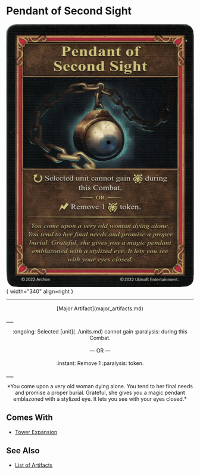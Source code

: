 # Pendant of Second Sight

![Pendant of Second Sight](../assets/artifacts_major-pendant_of_second_sight.webp){ width="340" align=right }
___
<p style="text-align: center;" markdown>[Major Artifact](major_artifacts.md)</p>
___
<p style="text-align: center;" markdown>:ongoing: Selected [unit](../units.md) cannot gain :paralysis: during this Combat.<br><br>— OR —<br><br>:instant: Remove 1 :paralysis: token.</p>
___
<p style="text-align: center;" markdown>*You come upon a very old woman dying alone. You tend to her final needs and promise a proper burial. Grateful, she gives you a magic pendant emblazoned with a stylized eye. It lets you see with your eyes closed.*</p>


## Comes With

- [Tower Expansion](../content.md)


## See Also

- [List of Artifacts](../artifacts.md)
